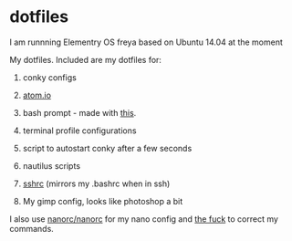 # dotfiles

I am runnning Elementry OS freya based on Ubuntu 14.04 at the moment

My dotfiles.
Included are my dotfiles for:

1. conky configs

2. [atom.io](https://atom.io/)

3. bash prompt - made with [this](http://bashrcgenerator.com/).
 
4. terminal profile configurations
 
5. script to autostart conky after a few seconds

6. nautilus scripts 

7. [sshrc](https://github.com/Russell91/sshrc) (mirrors my .bashrc when in ssh) 

8. My gimp config, looks like photoshop a bit
 
I also use [nanorc/nanorc](https://github.com/nanorc/nanorc) for my nano config and [the fuck](https://github.com/nvbn/thefuck) to correct my commands.
